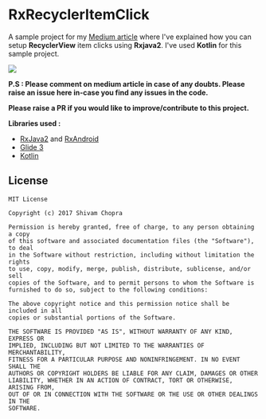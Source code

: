 **RxRecyclerItemClick**
=================
A sample project for my [Medium article](https://blog.mindorks.com/auto-viewpager-slider-using-rxjava2-fb1da80878bf) where I've explained how you can setup **RecyclerView** item clicks using **Rxjava2**. I've used **Kotlin** for this sample project. 

![](https://media.giphy.com/media/3oKIPht9ld5QvuJj6E/giphy.gif)

**P.S : Please comment on medium article in case of any doubts. Please  raise an issue here in-case you find any issues in the code.**

**Please raise a PR if you would like to improve/contribute to this project.**

**Libraries used :**
- [RxJava2](https://github.com/ReactiveX/RxJava) and [RxAndroid](https://github.com/ReactiveX/RxAndroid)
- [Glide 3](https://github.com/bumptech/glide)
- [Kotlin](http://kotlinlang.org/)


## License
```
MIT License

Copyright (c) 2017 Shivam Chopra

Permission is hereby granted, free of charge, to any person obtaining a copy
of this software and associated documentation files (the "Software"), to deal
in the Software without restriction, including without limitation the rights
to use, copy, modify, merge, publish, distribute, sublicense, and/or sell
copies of the Software, and to permit persons to whom the Software is
furnished to do so, subject to the following conditions:

The above copyright notice and this permission notice shall be included in all
copies or substantial portions of the Software.

THE SOFTWARE IS PROVIDED "AS IS", WITHOUT WARRANTY OF ANY KIND, EXPRESS OR
IMPLIED, INCLUDING BUT NOT LIMITED TO THE WARRANTIES OF MERCHANTABILITY,
FITNESS FOR A PARTICULAR PURPOSE AND NONINFRINGEMENT. IN NO EVENT SHALL THE
AUTHORS OR COPYRIGHT HOLDERS BE LIABLE FOR ANY CLAIM, DAMAGES OR OTHER
LIABILITY, WHETHER IN AN ACTION OF CONTRACT, TORT OR OTHERWISE, ARISING FROM,
OUT OF OR IN CONNECTION WITH THE SOFTWARE OR THE USE OR OTHER DEALINGS IN THE
SOFTWARE.
